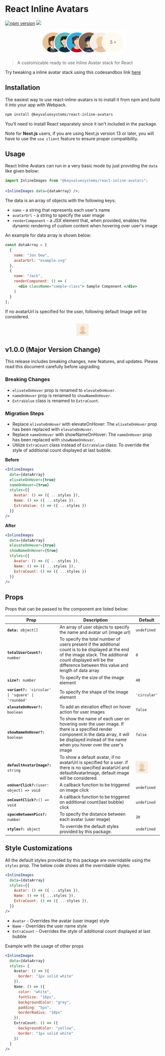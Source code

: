 # React Inline Avatars

<a href="https://www.npmjs.com/package/@keyvaluesystems/react-inline-avatars"><img src="https://badgen.net/npm/v/@keyvaluesystems/react-inline-avatars?color=blue" alt="npm version"></a> <a href="https://www.npmjs.com/package/@keyvaluesystems/react-inline-avatars" ><img src="https://img.shields.io/npm/dw/@keyvaluesystems/react-inline-avatars?label=Downloads" /></a> <a href="https://github.com/KeyValueSoftwareSystems/react-inline-avatars"><img src="https://github.com/KeyValueSoftwareSystems/react-inline-avatars/actions/workflows/deploy.yml/badge.svg" alt="" /></a>

<div align="center">
<img src="./screenshot.png" alt="" width="280" height="80"/>
</div>

> A customizable ready to use Inline Avatar stack for React

Try tweaking a inline avatar stack using this codesandbox link <a href="https://codesandbox.io/p/sandbox/react-inline-avatars-2lvdgf" >here</a>

## Installation

The easiest way to use react-inline-avatars is to install it from npm and build it into your app with Webpack.

```bash
npm install @keyvaluesystems/react-inline-avatars
```

You’ll need to install React separately since it isn't included in the package.

Note for **Next.js** users, if you are using Next.js version 13 or later, you will have to use the `use client` feature to ensure proper compatibility.

## Usage

React Inline Avatars can run in a very basic mode by just providing the `data` like given below:

```jsx
import InlineImages from "@keyvaluesystems/react-inline-avatars";

<InlineImages data={dataArray} />;
```

The data is an array of objects with the following keys:

- `name` - a string that represents each user's name
- `avatarUrl` - a string to specify the user image
- `renderComponent` - a JSX element that, when provided, enables the dynamic rendering of custom content when hovering over user's image

An example for data array is shown below:

```jsx
const dataArray = [
  {
    name: "Jon Dew",
    avatarUrl: "example.svg"
  },
  {
    name: "Jack",
    renderComponent: () => (
      <div className="sample-class"> Sample Component </div>
    )
  }
];
```

If no avatarUrl is specified for the user, following default Image will be considered.

<div align="center">
<img src="./src/assets/default-avatar.svg" alt="" width="40" height="40"/>
</div>


## v1.0.0 (Major Version Change)

This release includes breaking changes, new features, and updates. Please read this document carefully before upgrading

### Breaking Changes

- `elivateOnHover` prop is renamed to `elevateOnHover`.
- `nameOnHover` prop is renamed to `showNameOnHover`.
- `ExtraValue` class is renamed to `ExtraCount`.


### Migration Steps

- Replace `elivateOnHover` with elevateOnHover: The `elivateOnHover` prop has been replaced with `elevateOnHover`.
- Replace `nameOnHover` with showNameOnHover: The `nameOnHover` prop has been replaced with `showNameOnHover`.
- Utilize `ExtraCount` class instead of `ExtraValue` class: To override the style of additional count displayed at last bubble.

<b>Before</b>

```jsx
<InlineImages
  data={dataArray}
  elivateOnHover={true}
  nameOnHover={true}
  styles={{
    Avatar: () => ({ ...styles }),
    Name: () => ({ ...styles }),
    ExtraValue: () => ({ ...styles })
  }}
/>
```

<b>After</b>

```jsx
<InlineImages
  data={dataArray}
  elevateOnHover={true}
  showNameOnHover={true}
  styles={{
    Avatar: () => ({ ...styles }),
    Name: () => ({ ...styles }),
    ExtraCount: () => ({ ...styles })
  }}
/>
```

## Props

Props that can be passed to the component are listed below:

<table>
  <thead>
    <tr>
      <th>Prop</th>
      <th>Description</th>
      <th>Default</th>
    </tr>
  </thead>
  <tbody>
    <tr>
      <td><code><b>data:</b> object[]</code></td>
      <td>
      An array of user objects to specify the name and avatar url (image url)
      </td>
      <td><code>undefined</code></td>
    </tr>
    <tr>
      <td><code><b>totalUserCount?:</b> number</code></td>
      <td>
      To specify the total number of users present if the additional count is to be displayed at the end of the image stack. The additional count displayed will be the difference between this value and length of data array
      </td>
      <td><code>0</code></td>
    </tr>
     <tr>
      <td><code><b>size?:</b> number</code></td>
      <td>
      To specify the size of the image element
      </td>
      <td><code>40</code></td>
    </tr>
     <tr>
      <td><code><b>variant?:</b> 'circular' | 'square' | 'rounded'</code></td>
      <td>
      To specify the shape of the image element
      </td>
      <td><code>'circular'</code></td>
    </tr>
    <tr>
      <td><code><b>elevateOnHover?:</b> boolean</code></td>
      <td>
      To add an elevation effect on hover action for user images
      </td>
      <td><code>false</code></td>
    </tr>
    <tr>
      <td><code><b>showNameOnHover?:</b> boolean</code></td>
      <td>
        To show the name of each user on hovering over the user image. If there is a specified render component in the data array, it will be displayed instead of the name when you hover over the user's image
      </td>
      <td><code>false</code></td>
    </tr>
      <tr>
      <td><code><b>defaultAvatarImage?:</b> string</code></td>
      <td>
       To show a default avatar, if no avatarUrl is specified for a user. if there is no specified avatarUrl and defaultAvatarImage, default image will be considered.
      </td>
      <td><code><img src="./src/assets/default-avatar.svg" alt="" width="40" height="40"/></code></td>
    </tr>
    <tr>
      <td><code><b>onUserClick?:</b>(user: object) => void</code></td>
      <td>
        A callback function to be triggered on image click
      </td>
      <td><code>undefined</code></td>
    </tr>
     <tr>
      <td><code><b>onCountClick?:</b>() => void</code></td>
      <td>
        A callback function to be triggered on additional count(last bubble) click
      </td>
      <td><code>undefined</code></td>
    </tr>
    <tr>
      <td><code><b>spaceBetweenPics?:</b> number</code></td>
      <td>
        To specify the distance between each avatar (user image)
      </td>
      <td><code>20</code></td>
    </tr>
     <tr>
      <td><code><b>styles?:</b> object</code></td>
      <td>
        To override the default styles provided by this package. 
      </td>
      <td><code>undefined</code></td>
    </tr>
  </tbody>
</table>

## Style Customizations

All the default styles provided by this package are overridable using the `styles` prop.
The below code shows all the overridable styles:

```jsx
<InlineImages
  data={dataArray}
  styles={{
    Avatar: () => ({ ...styles }),
    Name: () => ({ ...styles }),
    ExtraCount: () => ({ ...styles }),
  }}
/>

```

- `Avatar` - Overrides the avatar (user image) style
- `Name` - Overrides the user name style
- `ExtraCount` - Overrides the style of additional count displayed at last bubble

Example with the usage of other props

```jsx
<InlineImages
  data={dataArray}
  styles= {
    Avatar: () => ({
      border: "1px solid white"
    }),
    Name: () => ({
      color: "white",
      fontSize: "16px",
      backgroundColor: "grey",
      padding: "5px",
      borderRadius: "10px"
    }),
    ExtraCount: () => ({
      backgroundColor: "yellow",
      border: "1px solid white"
    })
  }
/>

```
